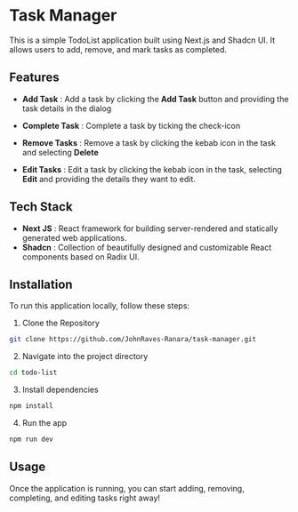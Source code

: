 # Task Manager

This is a simple TodoList application built using Next.js and Shadcn UI. It allows users to add, remove, and mark tasks as completed.

## Features

- **Add Task** : Add a task by clicking the **Add Task** button and providing the task details in the dialog

- **Complete Task** : Complete a task by ticking the check-icon

- **Remove Tasks** : Remove a task by clicking the kebab icon in the task and selecting **Delete**

- **Edit Tasks** : Edit a task by clicking the kebab icon in the task, selecting **Edit** and providing the details they want to edit.

## Tech Stack

- **Next JS** : React framework for building server-rendered and statically generated web applications.
- **Shadcn** : Collection of beautifully designed and customizable React components based on Radix UI.

## Installation
To run this application locally, follow these steps:

1. Clone the Repository
```bash
git clone https://github.com/JohnRaves-Ranara/task-manager.git
```
2. Navigate into the project directory
```bash
cd todo-list
```
3. Install dependencies
```bash
npm install
```
4. Run the app
```bash
npm run dev
```

## Usage

Once the application is running, you can start adding, removing, completing, and editing tasks right away!



